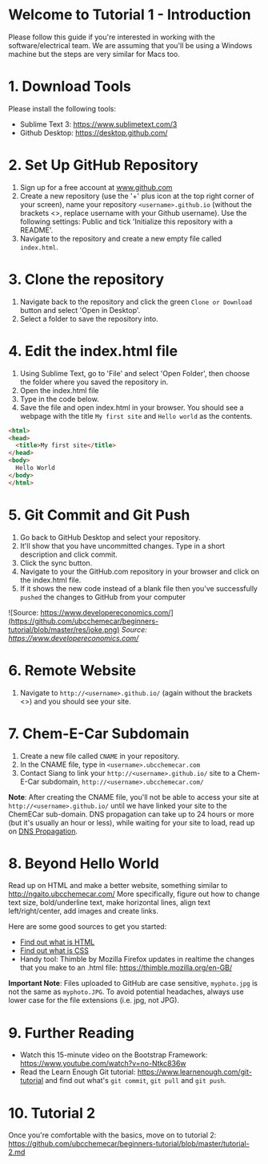 # Welcome to Tutorial 1 - Introduction
Please follow this guide if you're interested in working with the software/electrical team. We are assuming that you'll be using a Windows machine but the steps are very similar for Macs too.

# 1. Download Tools
Please install the following tools:

- Sublime Text 3: https://www.sublimetext.com/3
- Github Desktop: https://desktop.github.com/

# 2. Set Up GitHub Repository
1. Sign up for a free account at www.github.com
2. Create a new repository (use the '+' plus icon at the top right corner of your screen), name your repository `<username>.github.io` (without the brackets <>, replace username with your Github username). Use the following settings: Public and tick 'Initialize this repository with a README'.
3. Navigate to the repository and create a new empty file called `index.html`.

# 3. Clone the repository
1. Navigate back to the repository and click the green `Clone or Download` button and select 'Open in Desktop'.
2. Select a folder to save the repository into.

# 4. Edit the index.html file
1. Using Sublime Text, go to 'File' and select 'Open Folder', then choose the folder where you saved the repository in.
2. Open the index.html file
3. Type in the code below.
4. Save the file and open index.html in your browser. You should see a webpage with the title `My first site` and `Hello world` as the contents.

```html
<html>
<head>
  <title>My first site</title>
</head>
<body>
  Hello World
</body>
</html>
```

# 5. Git Commit and Git Push
1. Go back to GitHub Desktop and select your repository.
2. It'll show that you have uncommitted changes. Type in a short description and click commit.
3. Click the sync button.
4. Navigate to your the GitHub.com repository in your browser and click on the index.html file.
5. If it shows the new code instead of a blank file then you've successfully `pushed` the changes to GitHub from your computer

![Source: https://www.developereconomics.com/](https://github.com/ubcchemecar/beginners-tutorial/blob/master/res/joke.png)
*Source: https://www.developereconomics.com/*

# 6. Remote Website
1. Navigate to `http://<username>.github.io/` (again without the brackets <>) and you should see your site.

# 7. Chem-E-Car Subdomain
1. Create a new file called `CNAME` in your repository.
2. In the CNAME file, type in `<username>.ubcchemecar.com`
3. Contact Siang to link your `http://<username>.github.io/` site to a Chem-E-Car subdomain, `http://<username>.ubcchemecar.com/`

**Note**: After creating the CNAME file, you'll not be able to access your site at `http://<username>.github.io/` until we have linked your site to the ChemECar sub-domain. DNS propagation can take up to 24 hours or more (but it's usually an hour or less), while waiting for your site to load, read up on [DNS Propagation](https://support.managed.com/kb/a604/dns-propagation-and-why-it-takes-so-long-explained.aspx).

# 8. Beyond Hello World
Read up on HTML and make a better website, something similar to http://ngaito.ubcchemecar.com/ More specifically, figure out how to change text size, bold/underline text, make horizontal lines, align text left/right/center, add images and create links.

Here are some good sources to get you started:
  * [Find out what is HTML](http://www.yourhtmlsource.com/starthere/whatishtml.html)
  * [Find out what is CSS](http://html.net/tutorials/css/lesson1.php)
  * Handy tool: Thimble by Mozilla Firefox updates in realtime the changes that you make to an .html file: https://thimble.mozilla.org/en-GB/
  
**Important Note**: Files uploaded to GitHub are case sensitive, `myphoto.jpg` is not the same as `myphoto.JPG`. To avoid potential headaches, always use lower case for the file extensions (i.e. jpg, not JPG).
  
# 9. Further Reading
- Watch this 15-minute video on the Bootstrap Framework: https://www.youtube.com/watch?v=no-Ntkc836w
- Read the Learn Enough Git tutorial: https://www.learnenough.com/git-tutorial and find out what's `git commit`, `git pull` and `git push`. 

# 10. Tutorial 2
Once you're comfortable with the basics, move on to tutorial 2: https://github.com/ubcchemecar/beginners-tutorial/blob/master/tutorial-2.md





